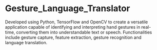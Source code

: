 # Gesture_Language_Translator
Developed using Python, TensorFlow and OpenCV to create a versatile application capable of identifying and interpreting hand  gestures in real-time, converting them into understandable text or speech. Functionalities include gesture capture, feature extraction, gesture recognition and language translation. 
